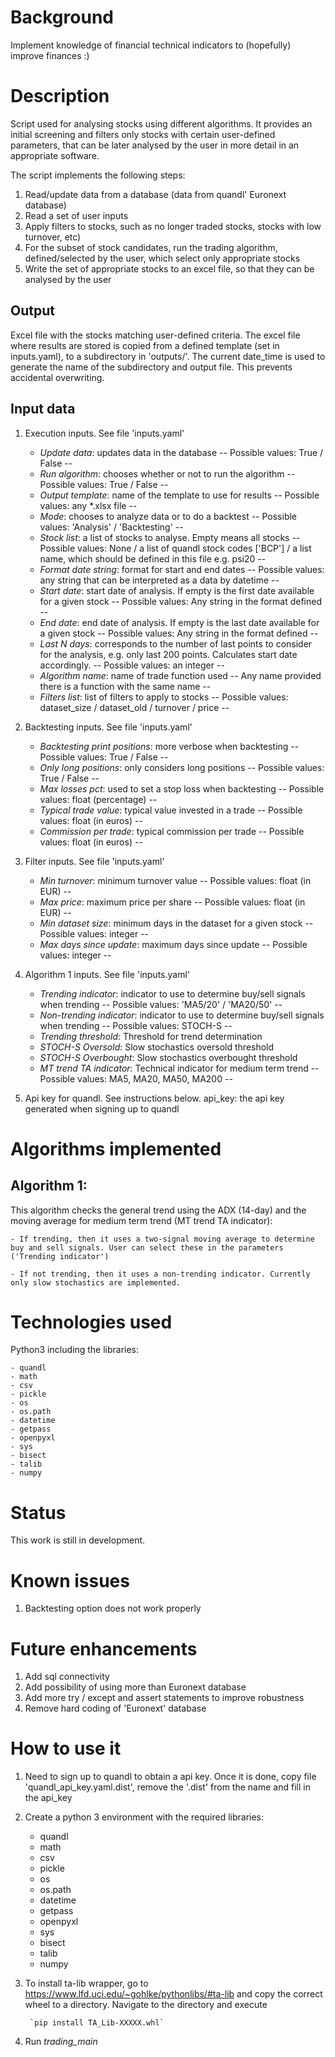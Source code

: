 # Background
Implement knowledge of financial technical indicators to (hopefully) improve finances :)


# Description
Script used for analysing stocks using different algorithms. It provides an initial screening and filters only stocks with certain user-defined parameters, that can be later analysed by the user in more detail in an appropriate software.

The script implements the following steps:
1. Read/update data from a database (data from quandl' Euronext database)
2. Read a set of user inputs
3. Apply filters to stocks, such as no longer traded stocks, stocks with low turnover, etc)
4. For the subset of stock candidates, run the trading algorithm, defined/selected by the user, which select only appropriate stocks
5. Write the set of appropriate stocks to an excel file, so that they can be analysed by the user


## Output
Excel file with the stocks matching user-defined criteria. The excel file where results are stored is copied from a defined template (set in inputs.yaml), to a subdirectory in 'outputs/'. The current date_time is used to generate the name of the subdirectory and output file. This prevents accidental overwriting.

## Input data
1. Execution inputs. See file 'inputs.yaml'
    - *Update data*: updates data in the database -- Possible values: True / False --
    - *Run algorithm*: chooses whether or not to run the algorithm -- Possible values: True / False --
	- *Output template*: name of the template to use for results -- Possible values: any *.xlsx file --
    - *Mode*: chooses to analyze data or to do a backtest -- Possible values: 'Analysis' / 'Backtesting' -- 
    - *Stock list*: a list of stocks to analyse. Empty means all stocks -- Possible values: None / a list of quandl stock codes ['BCP'] / a list name, which should be defined in this file e.g. psi20 --
    - *Format date string*: format for start and end dates -- Possible values: any string that can be interpreted as a data by datetime --
    - *Start date*: start date of analysis. If empty is the first date available for a given stock -- Possible values: Any string in the format defined --
    - *End date*: end date of analysis. If empty is the last date available for a given stock -- Possible values: Any string in the format defined --
    - *Last N days*: corresponds to the number of last points to consider for the analysis, e.g. only last 200 points. Calculates start date accordingly. -- Possible values: an integer --
    - *Algorithm name*: name of trade function used  -- Any name provided there is a function with the same name --
    - *Filters list*: list of filters to apply to stocks -- Possible values: dataset_size / dataset_old / turnover / price --

2. Backtesting inputs. See file 'inputs.yaml'
    - *Backtesting print positions*: more verbose when backtesting -- Possible values: True / False --
    - *Only long positions*: only considers long positions  -- Possible values: True / False --
    - *Max losses pct*: used to set a stop loss when backtesting  -- Possible values: float (percentage) --
    - *Typical trade value*: typical value invested in a trade  -- Possible values: float (in euros) --
    - *Commission per trade*: typical commission per trade  -- Possible values: float (in euros) --

3. Filter inputs. See file 'inputs.yaml'
    - *Min turnover*: minimum turnover value  -- Possible values: float (in EUR) -- 
    - *Max price*: maximum price per share  -- Possible values: float (in EUR) --
    - *Min dataset size*: minimum days in the dataset for a given stock -- Possible values: integer --
    - *Max days since update*: maximum days since update -- Possible values: integer --
    
4. Algorithm 1 inputs. See file 'inputs.yaml'
    - *Trending indicator*: indicator to use to determine buy/sell signals when trending -- Possible values: 'MA5/20' / 'MA20/50' --
    - *Non-trending indicator*: indicator to use to determine buy/sell signals when trending -- Possible values: STOCH-S --
    - *Trending threshold*: Threshold for trend determination
    - *STOCH-S Oversold*: Slow stochastics oversold threshold
    - *STOCH-S Overbought*: Slow stochastics overbought threshold
    - *MT trend TA indicator*: Technical indicator for medium term trend -- Possible values: MA5, MA20, MA50, MA200 --
	
5. Api key for quandl. See instructions below.
	api_key: the api key generated when signing up to quandl

	
# Algorithms implemented

## Algorithm 1:
This algorithm checks the general trend using the ADX (14-day) and the moving average for medium term trend (MT trend TA indicator):

	- If trending, then it uses a two-signal moving average to determine buy and sell signals. User can select these in the parameters ('Trending indicator')

	- If not trending, then it uses a non-trending indicator. Currently only slow stochastics are implemented.
	
	
# Technologies used
Python3 including the libraries:

	- quandl
	- math
	- csv
	- pickle
	- os
	- os.path
	- datetime
	- getpass
	- openpyxl
	- sys
	- bisect
	- talib
	- numpy


# Status
This work is still in development.


# Known issues
1. Backtesting option does not work properly

# Future enhancements
1. Add sql connectivity
2. Add possibility of using more than Euronext database
3. Add more try / except and assert statements to improve robustness
4. Remove hard coding of 'Euronext' database


# How to use it
1. Need to sign up to quandl to obtain a api key. Once it is done, copy file 'quandl_api_key.yaml.dist', remove the '.dist' from the name and fill in the api_key

2. Create a python 3 environment with the required libraries:
	- quandl
	- math
	- csv
	- pickle
	- os
	- os.path
	- datetime
	- getpass
	- openpyxl
	- sys
	- bisect
	- talib
	- numpy

3. To install ta-lib wrapper, go to https://www.lfd.uci.edu/~gohlke/pythonlibs/#ta-lib and copy the correct wheel to a directory. Navigate to the directory and execute

		`pip install TA_Lib-XXXXX.whl`

4. Run *trading_main*

